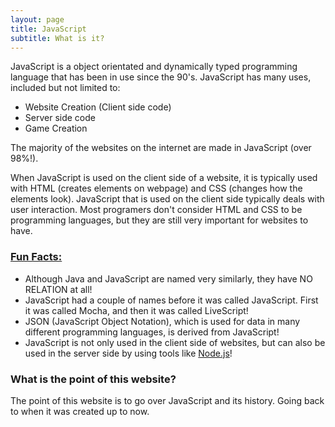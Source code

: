 ```yaml
---
layout: page
title: JavaScript
subtitle: What is it?
---
```


JavaScript is a object orientated and dynamically typed programming language that has been in use since the 90's. JavaScript has many uses, included but not limited to:

- Website Creation (Client side code)
- Server side code
- Game Creation

The majority of the websites on the internet are made in JavaScript (over 98%!).

When JavaScript is used on the client side of a website, it is typically used with HTML (creates elements on webpage) and CSS (changes how the elements look). JavaScript that is used on the client side typically deals with user interaction. Most programers don't consider HTML and CSS to be programming languages, but they are still very important for websites to have. 

### <ins>Fun Facts:</ins>
- Although Java and JavaScript are named very similarly, they have NO RELATION at all!
- JavaScript had a couple of names before it was called JavaScript. First it was called Mocha, and then it was called LiveScript!
- JSON (JavaScript Object Notation), which is used for data in many different programming languages, is derived from JavaScript!
- JavaScript is not only used in the client side of websites, but can also be used in the server side by using tools like [Node.js](https://node.js/?form=MG0AV3)!

### What is the point of this website?

The point of this website is to go over JavaScript and its history. Going back to when it was created up to now.
